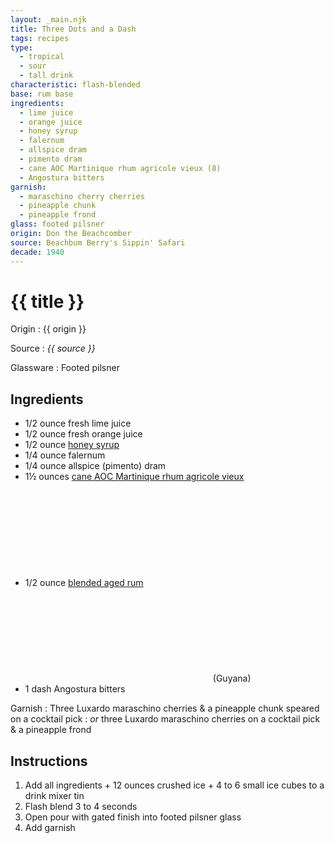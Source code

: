 ```yaml
---
layout: _main.njk
title: Three Dots and a Dash
tags: recipes
type: 
  - tropical
  - sour
  - tall drink
characteristic: flash-blended
base: rum base
ingredients:
  - lime juice
  - orange juice
  - honey syrup
  - falernum
  - allspice dram
  - pimento dram
  - cane AOC Martinique rhum agricole vieux (8)
  - Angostura bitters
garnish:
  - maraschino cherry cherries
  - pineapple chunk
  - pineapple frond
glass: footed pilsner
origin: Don the Beachcomber
source: Beachbum Berry's Sippin' Safari
decade: 1940
---
```


<!-- markdownlint-disable MD025 -->
# {{ title }}
<!-- markdownlint-disable MD025 -->

Origin
  : {{ origin }}

Source
  : <cite>{{ source }}</cite>

Glassware
  : Footed pilsner

## Ingredients

- 1/2 ounce fresh lime juice
- 1/2 ounce fresh orange juice
- 1/2 ounce [honey syrup](/mixes/honey-syrup/)
- 1/4 ounce falernum
- 1/4 ounce allspice (pimento) dram
- 1&frac12; ounces [cane AOC Martinique rhum agricole vieux](/rums/04-rhum-cane-aoc-martinique-rhum-agricole-vieux/)<icon-l space="1em" class="bigger" label="(8)"><span class="with-icon"><svg class="icon"><use href="/assets/images/icons/circle-8.svg#circle-8"></use></svg></span></icon-l>
- 1/2 ounce [blended aged rum](/rums/05-rum-blended-aged/)<icon-l space="1em" class="bigger" label="(3)"><span class="with-icon"><svg class="icon"><use href="/assets/images/icons/circle-3.svg#circle-3"></use></svg></span></icon-l><span class="after-icon"></span>(Guyana)
- 1 dash Angostura bitters

Garnish
  : Three Luxardo maraschino cherries & a pineapple chunk speared on a cocktail pick
  : *or* three Luxardo maraschino cherries on a cocktail pick & a pineapple frond

## Instructions

1. Add all ingredients + 12 ounces crushed ice + 4 to 6 small ice cubes to a drink mixer tin
2. Flash blend 3 to 4 seconds
3. Open pour with gated finish into footed pilsner glass
4. Add garnish
